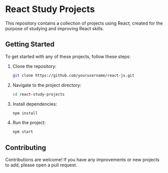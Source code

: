 # React Study Projects

This repository contains a collection of projects using React, created for the purpose of studying and improving React skills.

## Getting Started

To get started with any of these projects, follow these steps:

1. Clone the repository:
    ```bash
    git clone https://github.com/yourusername/react-js.git
    ```
2. Navigate to the project directory:
    ```bash
    cd react-study-projects
    ```
3. Install dependencies:
    ```bash
    npm install
    ```
4. Run the project:
    ```bash
    npm start
    ```

## Contributing

Contributions are welcome! If you have any improvements or new projects to add, please open a pull request.